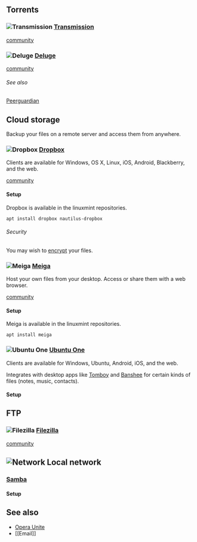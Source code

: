 ## Torrents ##

### ![][img-transmission] [Transmission][homepage-transmission] ###

[community][community-transmission]

### ![][img-deluge] [Deluge][homepage-deluge] ###

[community][community-deluge]

###### See also ######

[Peerguardian][anchor-peerguardian]

## Cloud storage ##

Backup your files on a remote server and access them from anywhere.

### ![][img-dropbox] [Dropbox][homepage-dropbox] ###

Clients are available for Windows, OS X, Linux, iOS, Android, Blackberry, and the web.

[community][community-dropbox]

#### Setup ####

Dropbox is available in the linuxmint repositories.

`apt install dropbox nautilus-dropbox`

###### Security ######
You may wish to [encrypt][anchor-encryption] your files.

### ![][img-meiga] [Meiga][homepage-meiga] ###

Host your own files from your desktop.  Access or share them with a web browser.

[community][community-meiga]

#### Setup ####

Meiga is available in the linuxmint repositories.

`apt install meiga`

### ![][img-ubuntu-one] [Ubuntu One][homepage-ubuntu-one] ###

Clients are available for Windows, Ubuntu, Android, iOS, and the web.  

Integrates with desktop apps like [Tomboy][anchor-tomboy] and [Banshee][anchor-banshee] for certain kinds of files (notes, music, contacts).

#### Setup ####

## FTP ##

### ![][img-filezilla] [Filezilla][homepage-filezilla] ###

[community][community-filezilla]

## ![][img-network] Local network ##

### [Samba][homepage-samba] ###

#### Setup ####

## See also ##
* [Opera Unite][anchor-opera]
* [[Email]]


[anchor-banshee]: Audio-&-Video#wiki-banshee
[anchor-encryption]: Security#wiki-encryption
[anchor-opera]: Browsers#wiki-opera
[anchor-peerguardian]: Security#wiki-peerguardian
[anchor-tomboy]: Office#wiki-tomboy

[community-deluge]: http://community.linuxmint.com/software/view/deluge
[community-dropbox]: http://community.linuxmint.com/software/view/dropbox
[community-filezilla]: http://community.linuxmint.com/software/view/filezilla
[community-meiga]: http://community.linuxmint.com/software/view/meiga
[community-transmission]: http://community.linuxmint.com/software/view/transmission

[homepage-deluge]: http://deluge-torrent.org/
[homepage-dropbox]: https://www.dropbox.com
[homepage-filezilla]: http://filezilla-project.org/
[homepage-meiga]: http://meiga.igalia.com/
[homepage-samba]: http://www.samba.org/
[homepage-transmission]: http://www.transmissionbt.com/
[homepage-ubuntu-one]: https://one.ubuntu.com/

[img-deluge]: image/deluge.png "Deluge"
[img-dropbox]: image/dropbox.png "Dropbox"
[img-filezilla]: image/filezilla.png "Filezilla"
[img-meiga]: image/meiga.png "Meiga"
[img-network]: image/folder-remote.png "Network"
[img-transmission]: image/transmission.png "Transmission"
[img-ubuntu-one]: image/ubuntu-one.png "Ubuntu One"
